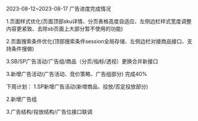 2023-08-12~2023-08-17 广告进度完成情况

1.页面样式优化(页面顶部sku详情、分页表格高度自适应、左侧边栏样式宽度调整内容更紧致、去除sb页面上大部分暂不使用的功能)

2.页面搜索条件优化(顶部搜索条件session全局存储、左侧边栏对接商品接口、支持条件搜做)

3.SB/SP广告活动/广告组/商品（分页/指标/透视）更换合并新接口 

3.新增广告活动(广告活动、竞价策略、广告组部分)  完成40%

下周计划：
1.SP新增广告活动(新增商品、投放/否定投放部分)

2.新增广告组

3.广告结构/投放结构/广告位接口联调

